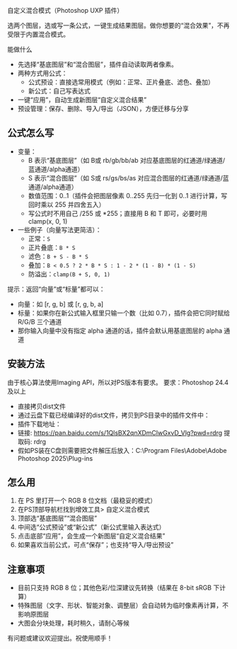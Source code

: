 自定义混合模式（Photoshop UXP 插件）

选两个图层，选或写一条公式，一键生成结果图层。做你想要的“混合效果”，不再受限于内置混合模式。

能做什么
- 先选择“基底图层”和“混合图层”，插件自动读取两者像素。
- 两种方式用公式：
  - 公式预设：直接选常用模式（例如：正常、正片叠底、滤色、叠加）
  - 新公式：自己写表达式
- 一键“应用”，自动生成新图层“自定义混合结果”
- 预设管理：保存、删除、导入/导出（JSON），方便迁移与分享

## 公式怎么写
- 变量：
  - B 表示“基底图层”（如 B或 rb/gb/bb/ab 对应基底图层的红通道/绿通道/蓝通道/alpha通道）
  - S 表示“混合图层”（如 S或 rs/gs/bs/as 对应混合图层的红通道/绿通道/蓝通道/alpha通道）
  - 数值范围：0..1（插件会把图层像素 0..255 先归一化到 0..1 进行计算，写回时乘以 255 并四舍五入）
  - 写公式时不用自己 /255 或 *255；直接用 B 和 T 即可，必要时用 clamp(x, 0, 1)
- 一些例子（向量写法更简洁）：
  - 正常：`S`
  - 正片叠底：`B * S`
  - 滤色：`B + S - B * S`
  - 叠加：`B < 0.5 ? 2 * B * S : 1 - 2 * (1 - B) * (1 - S)`
  - 防溢出：`clamp(B + S, 0, 1)`

提示：返回“向量”或“标量”都可以：
- 向量：如 [r, g, b] 或 [r, g, b, a]
- 标量：如果你在新公式输入框里只输一个数（比如 0.7），插件会把它同时赋给 R/G/B 三个通道
- 那你输入向量中没有指定 alpha 通道的话，插件会默认用基底图层的 alpha 通道

## 安装方法
由于核心算法使用Imaging API，所以对PS版本有要求。
要求：Photoshop 24.4 及以上

- 直接拷贝dist文件
- 通过云盘下载已经编译好的dist文件，拷贝到PS目录中的插件文件中：
- 插件下载地址：
- 链接: https://pan.baidu.com/s/1QlsBX2qnXDmClwGxvD_Vlg?pwd=rdrg 提取码: rdrg
- 假如PS装在C盘则需要把文件解压后放入：C:\Program Files\Adobe\Adobe Photoshop 2025\Plug-ins

## 怎么用
1. 在 PS 里打开一个 RGB 8 位文档（最稳妥的模式）
2. 在PS顶部导航栏找到增效工具> 自定义混合模式
3. 顶部选“基底图层”“混合图层”
4. 中间选“公式预设”或“新公式”（新公式里输入表达式）
5. 点击底部“应用”，会生成一个新图层“自定义混合结果”
6. 如果喜欢当前公式，可点“保存”；也支持“导入/导出预设”

## 注意事项
- 目前只支持 RGB 8 位；其他色彩/位深建议先转换（结果在 8-bit sRGB 下计算）
- 特殊图层（文字、形状、智能对象、调整层）会自动转为临时像素再计算，不影响原图层
- 大图会分块处理，耗时稍久，请耐心等候


有问题或建议欢迎提出。祝使用顺手！
